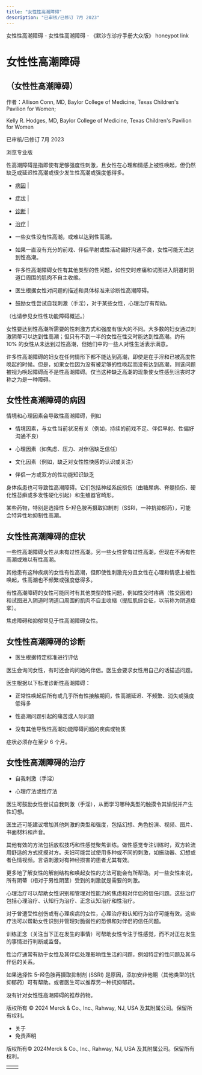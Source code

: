 ```yaml
---
title: "女性性高潮障碍"
description: "已审核/已修订 7月 2023"
---
```


﻿女性性高潮障碍 \- 女性性高潮障碍 \- 《默沙东诊疗手册大众版》 honeypot link

# 女性性高潮障碍

## （女性性高潮障碍）

作者：Allison Conn, MD, Baylor College of Medicine, Texas Children's Pavilion for
Women;

Kelly R. Hodges, MD, Baylor College of Medicine, Texas Children's Pavilion for
Women

已审核/已修订 7月 2023

浏览专业版

性高潮障碍是指即使有足够强度性刺激，且女性在心理和情感上被性唤起，但仍然缺乏或延迟性高潮或很少发生性高潮或强度低得多。

- [病因](#病因_v804873_zh) \|
- [症状](#症状_v54887266_zh) \|
- [诊断](#诊断_v54887272_zh) \|
- [治疗](#治疗_v804898_zh) \|

- 一些女性没有性高潮，或难以达到性高潮。

- 如果一直没有充分的前戏、伴侣早射或性活动偏好沟通不良，女性可能无法达到性高潮。

- 许多性高潮障碍女性有其他类型的性问题，如性交时疼痛和试图进入阴道时阴道口周围的肌肉不自主收缩。

- 医生根据女性对问题的描述和具体标准来诊断性高潮障碍。

- 鼓励女性尝试自我刺激（手淫），对于某些女性，心理治疗有帮助。


（也请参见女性性功能障碍概述。）

女性要达到性高潮所需要的性刺激方式和强度有很大的不同。大多数的妇女通过刺激阴蒂可以达到性高潮；但只有不到一半的女性在性交时能达到性高潮。约有 10% 的女性从未达到过性高潮，但她们中的一些人对性生活表示满意。

许多性高潮障碍的妇女在任何情形下都不能达到高潮，即使是在手淫和已被高度性唤起的时候。但是，如果女性因为没有被足够的性唤起而没有达到高潮，则该问题被视为唤起障碍而不是性高潮障碍。仅当这种缺乏高潮的现象使女性感到沮丧时才称之为是一种障碍。

## 女性性高潮障碍的病因

情境和心理因素会导致性高潮障碍，例如

- 情境因素，与女性当前状况有关（例如，持续的前戏不足、伴侣早射、性偏好沟通不良）

- 心理因素（如焦虑、压力、对伴侣缺乏信任）

- 文化因素（例如，缺乏对女性性快感的认识或关注）

- 伴侣一方或双方的性功能知识缺乏


身体疾患也可导致性高潮障碍。它们包括神经系统损伤（由糖尿病、脊髓损伤、硬化性苔癣或多发性硬化引起）和生殖器官畸形。

某些药物，特别是选择性 5-羟色胺再摄取抑制剂（SSRI，一种抗抑郁药），可能会特异性地抑制性高潮。

## 女性性高潮障碍的症状

一些性高潮障碍女性从未有过性高潮。另一些女性曾有过性高潮，但现在不再有性高潮或难以有性高潮。

其他患有这种疾病的女性有性高潮，但即使性刺激充分且女性在心理和情感上被性唤起，性高潮也不频繁或强度低得多。

有性高潮障碍的女性可能同时有其他类型的性问题，例如性交时疼痛（性交困难）和试图进入阴道时阴道口周围的肌肉不自主收缩（提肛肌综合征，以前称为阴道痉挛）。

焦虑障碍和抑郁常见于性高潮障碍女性。

## 女性性高潮障碍的诊断

- 医生根据特定标准进行评估


医生会询问女性，有时还会询问她的伴侣。医生会要求女性用自己的话描述问题。

医生根据以下标准诊断性高潮障碍：

- 正常性唤起后所有或几乎所有性接触期间，性高潮延迟、不频繁、消失或强度低得多

- 性高潮问题引起的痛苦或人际问题

- 没有其他导致性高潮功能障碍问题的疾病或物质


症状必须存在至少 6 个月。

## 女性性高潮障碍的治疗

- 自我刺激（手淫）

- 心理疗法或性疗法


医生可鼓励女性尝试自我刺激（手淫），从而学习哪种类型的触摸令其愉悦并产生性幻想。

医生还可能建议增加其他刺激的类型和强度，包括幻想、角色扮演、视频、图片、书面材料和声音。

其他有效的方法包括放松技巧和性感觉聚焦训练。做性感觉专注训练时，双方轮流用舒适的方式抚摸对方。夫妇可能尝试使用多种或不同的刺激，如振动器、幻想或者色情视频。言语刺激对有神经损害的患者尤其有效。

更多地了解女性的解剖结构和唤起女性的方法可能会有所帮助。对一些女性来说，所有阴蒂（相对于男性阴茎）受到的刺激就是需要的刺激。

心理治疗可以帮助女性识别和管理对性能力的焦虑和对伴侣的信任问题。这些治疗包括心理治疗、认知行为治疗、正念认知治疗和性治疗。

对于曾遭受性创伤或有心理疾病的女性，心理治疗和认知行为治疗可能有效。这些疗法可以帮助女性识别并管理对脆弱性的恐惧和对伴侣的信任问题。

训练正念（关注当下正在发生的事情）可帮助女性专注于性感觉，而不对正在发生的事情进行判断或监督。

性治疗通常有助于女性及其伴侣处理影响性生活的问题，例如特定的性问题及其与伴侣的关系。

如果选择性 5-羟色胺再摄取抑制剂 (SSRI) 是原因，添加安非他酮（其他类型的抗抑郁药）可有帮助。或者医生可以推荐另一种抗抑郁药。

没有针对女性性高潮障碍的推荐药物。



版权所有 © 2024
Merck & Co., Inc., Rahway, NJ, USA 及其附属公司。保留所有权利。

- 关于
- 免责声明

版权所有© 2024Merck & Co., Inc., Rahway, NJ, USA 及其附属公司。保留所有权利。

|     |     |
| --- | --- |
|  |  |